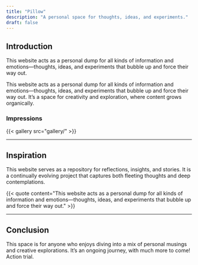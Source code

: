 ```yaml
---
title: "Pillow"
description: "A personal space for thoughts, ideas, and experiments."
draft: false
---
```


## Introduction

This website acts as a personal dump for all kinds of information and emotions—thoughts, ideas, and experiments that bubble up and force their way out.

This website acts as a personal dump for all kinds of information and emotions—thoughts, ideas, and experiments that bubble up and force their way out. It’s a space for creativity and exploration, where content grows organically.

### Impressions
{{< gallery src="gallery/" >}}

***


## Inspiration

This website serves as a repository for reflections, insights, and stories. It is a continually evolving project that captures both fleeting thoughts and deep contemplations.

{{< quote content="This website acts as a personal dump for all kinds of information and emotions—thoughts, ideas, and experiments that bubble up and force their way out." >}}

***

## Conclusion

This space is for anyone who enjoys diving into a mix of personal musings and creative explorations. It’s an ongoing journey, with much more to come! Action trial.